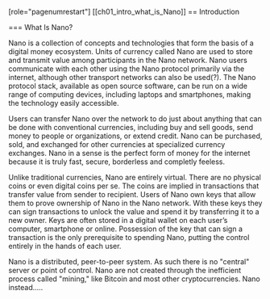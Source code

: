 [role="pagenumrestart"]
[[ch01_intro_what_is_Nano]]
== Introduction

=== What Is Nano?

Nano is a collection of concepts and technologies that form the basis of a digital money ecosystem.  Units of currency called Nano are used to store and transmit value among participants in the Nano network.  Nano users communicate with each other using the Nano protocol primarily via the internet, although other transport networks can also be used(?). The Nano protocol stack, available as open source software, can be run on a wide range of computing devices, including laptops and smartphones, making the technology easily accessible.

Users can transfer Nano over the network to do just about anything that can be done with conventional currencies, including buy and sell goods, send money to people or organizations, or extend credit. Nano can be purchased, sold, and exchanged for other currencies at specialized currency exchanges. Nano in a sense is the perfect form of money for the internet because it is truly fast, secure, borderless and completly feeless.

Unlike traditional currencies, Nano are entirely virtual. There are no physical coins or even digital coins per se. The coins are implied in transactions that transfer value from sender to recipient. Users of Nano own keys that allow them to prove ownership of Nano in the Nano network. With these keys they can sign transactions to unlock the value and spend it by transferring it to a new owner. Keys are often stored in a digital wallet on each user’s computer, smartphone or online. Possession of the key that can sign a transaction is the only prerequisite to spending Nano, putting the control entirely in the hands of each user.

Nano is a distributed, peer-to-peer system. As such there is no "central" server or point of control. Nano are not created through the inefficient process called "mining," like Bitcoin and most other cryptocurrencies. Nano instead.....
